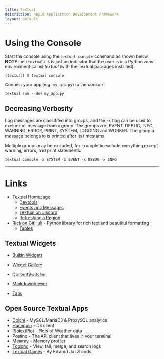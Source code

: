 ```yaml
---
title: Textual
description: Rapid Application Development Framework
layout: default
---
```


# Using the Console

Start the console using the `textual console` command as shown below. **NOTE** the `(textual) $` is just an indicator that the user is in a Python *venv* environment called *textual* (with the Textual packages installed):

```
(textual) $ textual console
```

Connect your app (e.g. `my_app.py`) to the console:

```
textual run --dev my_app.py
```

## Decreasing Verbosity

Log messages are classififed into groups, and the -x flag can be used to exclude all message from a group. The groups are: EVENT, DEBUG, INFO, WARNING, ERROR, PRINT, SYSTEM, LOGGING and WORKER. The group a message belongs to is printed after its timestamp.

Multiple groups may be excluded, for example to exclude everything except warning, errors, and print statements:

```
textual console -x SYSTEM -x EVENT -x DEBUG -x INFO
```

---

# Links

* [Textual Homepage](https://textual.textualize.io/)
  * [Devtools](https://textual.textualize.io/guide/devtools/)
  * [Events and Messages](https://textual.textualize.io/guide/events/)
  * [Textual on Discord](https://discord.gg/Enf6Z3qhVr)
  * [Refreshing a Region](https://textual.textualize.io/guide/widgets/#region-updates)
* [Rich on GitHub](https://github.com/Textualize/rich) - Python library for rich text and beautiful formatting
  * [Tables](https://rich.readthedocs.io/en/latest/tables.html)

## Textual Widgets

* [Builtin Widgets](https://textual.textualize.io/widgets/)
* [Widget Gallery](https://textual.textualize.io/widget_gallery/)

* [ContentSwitcher](https://textual.textualize.io/widgets/content_switcher/)
* [MarkdownViewer](https://textual.textualize.io/widgets/markdown_viewer/)
* [Tabs](https://textual.textualize.io/widgets/tabs/)

## Open Source Textual Apps

* [Dolphi](https://github.com/charles-001/dolphie) - MySQL/MariaDB & ProxySQL analytics
* [Harlequin](https://github.com/tconbeer/harlequin) - DB client
* [PlotextPlot](https://github.com/Textualize/textual-plotext/tree/main/examples) - Plots of Weather data
* [Posting](https://github.com/darrenburns/posting) - The API client that lives in your terminal
* [Memray](https://github.com/bloomberg/memray) - Memory profiler
* [Toolong](https://github.com/textualize/toolong) - View, tail, merge, and search logs
* [Textual Games](https://github.com/edward-jazzhands/textual-games) - By Edward Jazzhands